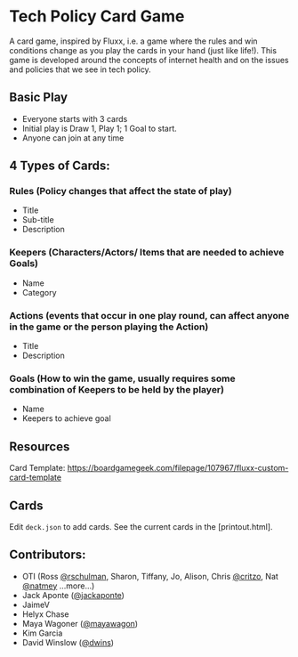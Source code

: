 # Tech Policy Card Game

A card game, inspired by Fluxx, i.e. a game where the rules and win conditions change as you play the cards in your hand (just like life!). This game is developed around the concepts of internet health and on the issues and policies that we see in tech policy.


## Basic Play

- Everyone starts with 3 cards
- Initial play is  Draw 1, Play 1; 1 Goal to start.
- Anyone can join at any time

## 4 Types of Cards:

### Rules (Policy changes that affect the state of play)

- Title
- Sub-title
- Description

### Keepers (Characters/Actors/ Items that are needed to achieve Goals)

- Name
- Category

### Actions (events that occur in one play round, can affect anyone in the game or the person playing the Action)

- Title
- Description

### Goals (How to win the game, usually requires some combination of Keepers to be held by the player)

- Name
- Keepers to achieve goal

## Resources
Card Template: https://boardgamegeek.com/filepage/107967/fluxx-custom-card-template

## Cards 

Edit `deck.json` to add cards.
See the current cards in the [printout.html].

## Contributors:

- OTI (Ross [@rschulman](http://github.com/rschulman), Sharon, Tiffany, Jo, Alison, Chris [@critzo](http://github.com/critzo), Nat [@natmey](http://github.com/natmey) ...more...)
- Jack Aponte ([@jackaponte](http://github.com/jackaponte))
- JaimeV
- Helyx Chase
- Maya Wagoner ([@mayawagon](http://github.com/mayawagon))
- Kim Garcia
- David Winslow ([@dwins](http://github.com/dwins))
